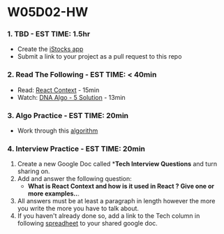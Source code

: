 # W05D02-HW

### 1. TBD - EST TIME: 1.5hr

- Create the [iStocks app](./istocks.md)
- Submit a link to your project as a pull request to this repo

### 2. Read The Following - EST TIME: < 40min

- Read: [React Context](https://daveceddia.com/usecontext-hook/) - 15min
- Watch: [DNA Algo - 5 Solution](https://www.youtube.com/watch?v=HFFkaEVtIss&t=3s) - 13min

### 3. Algo Practice - EST TIME: 20min

- Work through this [algorithm](w05-d2-algo-hw.md) 

### 4.  Interview Practice - EST TIME: 20min

1. Create a new Google Doc called ***Tech Interview Questions** and turn sharing on.
2. Add and answer the following question: 
   - **What is React Context and how is it used in React ? Give one or more examples..**.
3. All answers must be at least a paragraph in length however the more you write the more you have to talk about.
4. If you haven't already done so, add a link to the Tech column in following [spreadheet](https://docs.google.com/spreadsheets/d/1S9-poFULhpext3xjNmuU1g-raZGKkFrODEACrIRFLi0/edit#gid=0) to your shared google doc.

